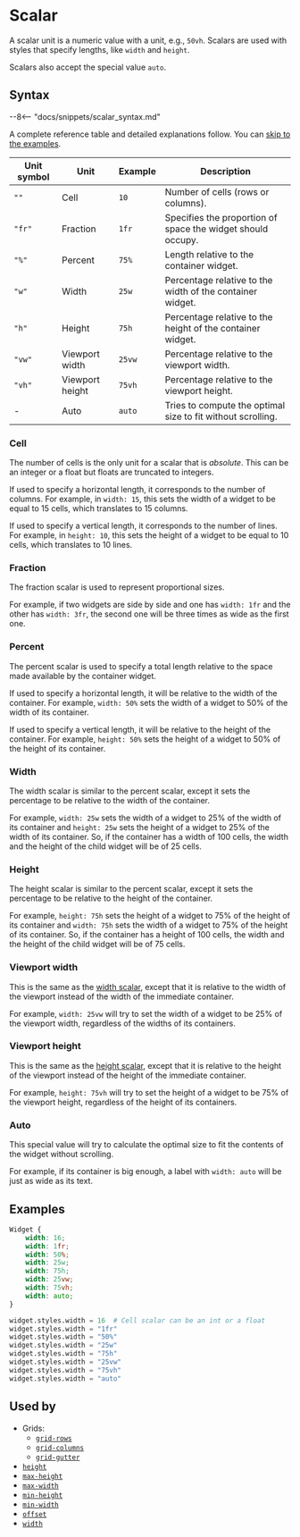 # Scalar

A scalar unit is a numeric value with a unit, e.g., `50vh`.
Scalars are used with styles that specify lengths, like `width` and `height`.

Scalars also accept the special value `auto`.

## Syntax

--8<-- "docs/snippets/scalar_syntax.md"

A complete reference table and detailed explanations follow.
You can [skip to the examples](#Examples).

| Unit symbol | Unit            | Example | Description                                                 |
|-------------|-----------------|---------|-------------------------------------------------------------|
| `""`        | Cell            | `10`    | Number of cells (rows or columns).                          |
| `"fr"`      | Fraction        | `1fr`   | Specifies the proportion of space the widget should occupy. |
| `"%"`       | Percent         | `75%`   | Length relative to the container widget.                    |
| `"w"`       | Width           | `25w`   | Percentage relative to the width of the container widget.   |
| `"h"`       | Height          | `75h`   | Percentage relative to the height of the container widget.  |
| `"vw"`      | Viewport width  | `25vw`  | Percentage relative to the viewport width.                  |
| `"vh"`      | Viewport height | `75vh`  | Percentage relative to the viewport height.                 |
| -           | Auto            | `auto`  | Tries to compute the optimal size to fit without scrolling. |

### Cell

The number of cells is the only unit for a scalar that is _absolute_.
This can be an integer or a float but floats are truncated to integers.

If used to specify a horizontal length, it corresponds to the number of columns.
For example, in `width: 15`, this sets the width of a widget to be equal to 15 cells, which translates to 15 columns.

If used to specify a vertical length, it corresponds to the number of lines.
For example, in `height: 10`, this sets the height of a widget to be equal to 10 cells, which translates to 10 lines.

### Fraction

The fraction scalar is used to represent proportional sizes.

For example, if two widgets are side by side and one has `width: 1fr` and the other has `width: 3fr`, the second one will be three times as wide as the first one.

### Percent

The percent scalar is used to specify a total length relative to the space made available by the container widget.

If used to specify a horizontal length, it will be relative to the width of the container.
For example, `width: 50%` sets the width of a widget to 50% of the width of its container.

If used to specify a vertical length, it will be relative to the height of the container.
For example, `height: 50%` sets the height of a widget to 50% of the height of its container.

### Width

The width scalar is similar to the percent scalar, except it sets the percentage to be relative to the width of the container.

For example, `width: 25w` sets the width of a widget to 25% of the width of its container and `height: 25w` sets the height of a widget to 25% of the width of its container.
So, if the container has a width of 100 cells, the width and the height of the child widget will be of 25 cells.

### Height

The height scalar is similar to the percent scalar, except it sets the percentage to be relative to the height of the container.

For example, `height: 75h` sets the height of a widget to 75% of the height of its container and `width: 75h` sets the width of a widget to 75% of the height of its container.
So, if the container has a height of 100 cells, the width and the height of the child widget will be of 75 cells.

### Viewport width

This is the same as the [width scalar](#Width), except that it is relative to the width of the viewport instead of the width of the immediate container.

For example, `width: 25vw` will try to set the width of a widget to be 25% of the viewport width, regardless of the widths of its containers.

### Viewport height

This is the same as the [height scalar](#Height), except that it is relative to the height of the viewport instead of the height of the immediate container.

For example, `height: 75vh` will try to set the height of a widget to be 75% of the viewport height, regardless of the height of its containers.

### Auto

This special value will try to calculate the optimal size to fit the contents of the widget without scrolling.

For example, if its container is big enough, a label with `width: auto` will be just as wide as its text.

## Examples

```css
Widget {
    width: 16;
    width: 1fr;
    width: 50%;
    width: 25w;
    width: 75h;
    width: 25vw;
    width: 75vh;
    width: auto;
}
```

```py
widget.styles.width = 16  # Cell scalar can be an int or a float
widget.styles.width = "1fr"
widget.styles.width = "50%"
widget.styles.width = "25w"
widget.styles.width = "75h"
widget.styles.width = "25vw"
widget.styles.width = "75vh"
widget.styles.width = "auto"
```

## Used by

 - Grids:
    - [`grid-rows`](../grid/grid_rows.md)
    - [`grid-columns`](../grid/grid_columns.md)
    - [`grid-gutter`](../grid/grid_gutter.md)
 - [`height`](../height.md)
 - [`max-height`](../max_height.md)
 - [`max-width`](../max_width.md)
 - [`min-height`](../min_height.md)
 - [`min-width`](../min_width.md)
 - [`offset`](../offset.md)
 - [`width`](../width.md)
